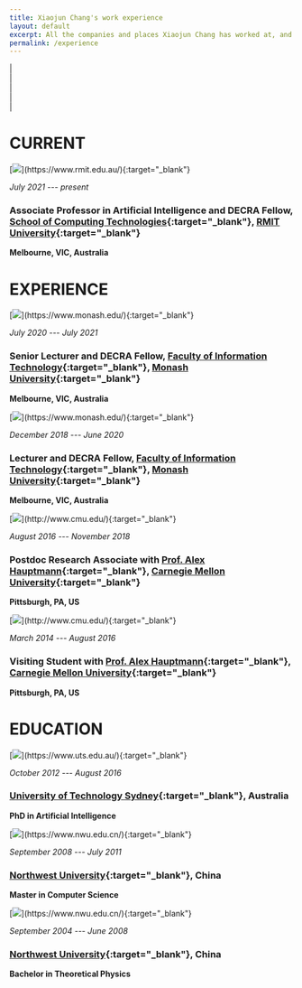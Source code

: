 ```yaml
---
title: Xiaojun Chang's work experience
layout: default
excerpt: All the companies and places Xiaojun Chang has worked at, and the jobs
permalink: /experience
---
```


| <a href="mailto:cxj273#gmail.com" target="_blank" style="text-align:center; display:block"><i class="fa fa-envelope ai-3x"></i></a> | <a href="{{ site.google_scholar_url }}" target="_blank" style="text-align:center; display:block"><i class="fa fa-google ai-3x"></i></a> | <a href="https://linkedin.com/in/{{ site.linkedin_username }}" target="_blank" style="text-align:center; display:block"><i class="fa fa-linkedin ai-3x"></i></a> | <a href="https://www.rmit.edu.au/contact/staff-contacts/academic-staff/c/chang---xiaojun" target="_blank" style="text-align:center; display:block"><i class="fa fa-graduation-cap ai-3x"></i></a> |

# CURRENT

<div class="experience-box" markdown="1">
[<img class="experience-picture" src="{{site.url}}{{site.baseurl}}/images/experience/rmit.png">](https://www.rmit.edu.au/){:target="_blank"}

_July 2021 --- present_

### Associate Professor in Artificial Intelligence and DECRA Fellow, [School of Computing Technologies](https://www.rmit.edu.au/about/schools-colleges/computing-technologies){:target="_blank"}, [RMIT University](https://www.rmit.edu.au/){:target="_blank"}
**Melbourne, VIC, Australia**
</div>

# EXPERIENCE

<div class="experience-box" markdown="1">
[<img class="experience-picture" src="{{site.url}}{{site.baseurl}}/images/experience/monash.jpg">](https://www.monash.edu/){:target="_blank"}

_July 2020 --- July 2021_

### Senior Lecturer and DECRA Fellow, [Faculty of Information Technology](https://www.monash.edu/it){:target="_blank"}, [Monash University](https://www.monash.edu/){:target="_blank"}
**Melbourne, VIC, Australia**
</div>

<div class="experience-box" markdown="1">
[<img class="experience-picture" src="{{site.url}}{{site.baseurl}}/images/experience/monash.jpg">](https://www.monash.edu/){:target="_blank"}

_December 2018 --- June 2020_

### Lecturer and DECRA Fellow, [Faculty of Information Technology](https://www.monash.edu/it){:target="_blank"}, [Monash University](https://www.monash.edu/){:target="_blank"}
**Melbourne, VIC, Australia**
</div>

<div class="experience-box" markdown="1">
[<img class="experience-picture" src="{{site.url}}{{site.baseurl}}/images/experience/cmu.jpg">](http://www.cmu.edu/){:target="_blank"}

_August 2016 --- November 2018_

### Postdoc Research Associate with [Prof. Alex Hauptmann](http://www.cs.cmu.edu/~alex/){:target="_blank"}, [Carnegie Mellon University](http://www.cmu.edu/){:target="_blank"}
**Pittsburgh, PA, US**

</div>

<div class="experience-box" markdown="1">
[<img class="experience-picture" src="{{site.url}}{{site.baseurl}}/images/experience/cmu.jpg">](http://www.cmu.edu/){:target="_blank"}

_March 2014 --- August 2016_

### Visiting Student with [Prof. Alex Hauptmann](http://www.cs.cmu.edu/~alex/){:target="_blank"}, [Carnegie Mellon University](http://www.cmu.edu/){:target="_blank"}
**Pittsburgh, PA, US**

</div>

# EDUCATION

<div class="experience-box" markdown="1">
[<img class="experience-picture" src="{{site.url}}{{site.baseurl}}/images/experience/uts.jpg">](https://www.uts.edu.au/){:target="_blank"}

_October 2012 --- August 2016_

### [University of Technology Sydney](https://www.uts.edu.au/){:target="_blank"}, Australia

**PhD in Artificial Intelligence**
</div>

<div class="experience-box" markdown="1">
[<img class="experience-picture" src="{{site.url}}{{site.baseurl}}/images/experience/nwu.jpg">](https://www.nwu.edu.cn/){:target="_blank"}

_September 2008 --- July 2011_

### [Northwest University](https://www.nwu.edu.cn/){:target="_blank"}, China

**Master in Computer Science**
</div>

<div class="experience-box" markdown="1">
[<img class="experience-picture" src="{{site.url}}{{site.baseurl}}/images/experience/nwu.jpg">](https://www.nwu.edu.cn/){:target="_blank"}

_September 2004 --- June 2008_

### [Northwest University](htts://www.nwu.edu.cn/){:target="_blank"}, China

**Bachelor in Theoretical Physics**
</div>

<br />


